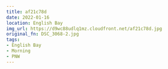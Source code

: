 ```yaml
---
title: af21c78d
date: 2022-01-16
location: English Bay
img_url: https://d9wc88udlq1mz.cloudfront.net/af21c78d.jpg
original_fn: DSC_3068-2.jpg
tags:
- English Bay
- Morning
- PNW
---
```

